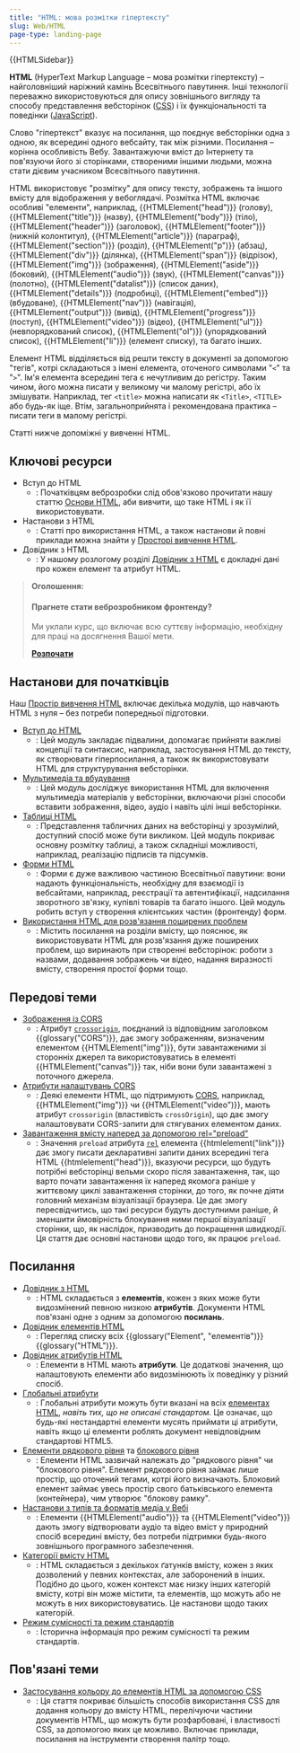 ```yaml
---
title: "HTML: мова розмітки гіпертексту"
slug: Web/HTML
page-type: landing-page
---
```


{{HTMLSidebar}}

**HTML** (HyperText Markup Language – мова розмітки гіпертексту) – найголовніший наріжний камінь Всесвітнього павутиння. Інші технології переважно використовуються для опису зовнішнього вигляду та способу представлення вебсторінок ([CSS](/uk/docs/Web/CSS)) і їх функціональності та поведінки ([JavaScript](/uk/docs/Web/JavaScript)).

Слово "гіпертекст" вказує на посилання, що поєднує вебсторінки одна з одною, як всередині одного вебсайту, так між різними. Посилання – корінна особливість Вебу. Завантажуючи вміст до Інтернету та пов'язуючи його зі сторінками, створеними іншими людьми, можна стати дієвим учасником Всесвітнього павутиння.

HTML використовує "розмітку" для опису тексту, зображень та іншого вмісту для відображення у вебоглядачі. Розмітка HTML включає особливі "елементи", наприклад, {{HTMLElement("head")}} (голову), {{HTMLElement("title")}} (назву), {{HTMLElement("body")}} (тіло), {{HTMLElement("header")}} (заголовок), {{HTMLElement("footer")}}(нижній колонтитул), {{HTMLElement("article")}} (параграф), {{HTMLElement("section")}} (розділ), {{HTMLElement("p")}} (абзац), {{HTMLElement("div")}} (ділянка), {{HTMLElement("span")}} (відрізок), {{HTMLElement("img")}} (зображення), {{HTMLElement("aside")}} (боковий), {{HTMLElement("audio")}} (звук), {{HTMLElement("canvas")}} (полотно), {{HTMLElement("datalist")}} (список даних), {{HTMLElement("details")}} (подробиці), {{HTMLElement("embed")}} (вбудоване), {{HTMLElement("nav")}} (навігація), {{HTMLElement("output")}} (вивід), {{HTMLElement("progress")}} (поступ), {{HTMLElement("video")}} (відео), {{HTMLElement("ul")}} (невпорядкований список), {{HTMLElement("ol")}} (упорядкований список), {{HTMLElement("li")}} (елемент списку), та багато інших.

Елемент HTML відділяється від решти тексту в документі за допомогою "тегів", котрі складаються з імені елемента, оточеного символами "`<`" та "`>`". Ім'я елемента всередині тега є нечутливим до регістру. Таким чином, його можна писати у великому чи малому регістрі, або їх змішувати. Наприклад, тег `<title>` можна написати як `<Title>`, `<TITLE>` або будь-як іще. Втім, загальноприйнята і рекомендована практика – писати теги в малому регістрі.

Статті нижче допоміжні у вивченні HTML.

## Ключові ресурси

- Вступ до HTML
  - : Початківцям веброзробки слід обов'язково прочитати нашу статтю [Основи HTML](/uk/docs/Learn/Getting_started_with_the_web/HTML_basics), аби вивчити, що таке HTML і як її використовувати.
- Настанови з HTML
  - : Статті про використання HTML, а також настанови й повні приклади можна знайти у [Просторі вивчення HTML](/uk/docs/Learn/HTML).
- Довідник з HTML
  - : У нашому розлогому розділі [Довідник з HTML](/uk/docs/Web/HTML/Reference) є докладні дані про кожен елемент та атрибут HTML.

> **Оголошення:**
>
> #### Прагнете стати веброзробником фронтенду?
>
> Ми уклали курс, що включає всю суттєву інформацію, необхідну для
> праці на досягнення Вашої мети.
>
> [**Розпочати**](/uk/docs/Learn/Front-end_web_developer)

## Настанови для початківців

Наш [Простір вивчення HTML](/uk/docs/Learn/HTML) включає декілька модулів, що навчають HTML з нуля – без потреби попередньої підготовки.

- [Вступ до HTML](/uk/docs/Learn/HTML/Introduction_to_HTML)
  - : Цей модуль закладає підвалини, допомагає прийняти важливі концепції та синтаксис, наприклад, застосування HTML до тексту, як створювати гіперпосилання, а також як використовувати HTML для структурування вебсторінки.
- [Мультимедіа та вбудування](/uk/docs/Learn/HTML/Multimedia_and_embedding)
  - : Цей модуль досліджує використання HTML для включення мультимедіа матеріалів у вебсторінки, включаючи різні способи вставити зображення, відео, аудіо і навіть цілі інші вебсторінки.
- [Таблиці HTML](/uk/docs/Learn/HTML/Tables)
  - : Представлення табличних даних на вебсторінці у зрозумілий, доступний спосіб може бути викликом. Цей модуль покриває основну розмітку таблиці, а також складніші можливості, наприклад, реалізацію підписів та підсумків.
- [Форми HTML](/uk/docs/Learn/Forms)
  - : Форми є дуже важливою частиною Всесвітньої павутини: вони надають функціональність, необхідну для взаємодії із вебсайтами, наприклад, реєстрації та автентифікації, надсилання зворотного зв'язку, купівлі товарів та багато іншого. Цей модуль робить вступ у створення клієнтських частин (фронтенду) форм.
- [Використання HTML для розв'язання поширених проблем](/uk/docs/Learn/HTML/Howto)
  - : Містить посилання на розділи вмісту, що пояснює, як використовувати HTML для розв'язання дуже поширених проблем, що виринають при створенні вебсторінок: роботи з назвами, додавання зображень чи відео, надання виразності вмісту, створення простої форми тощо.

## Передові теми

- [Зображення із CORS](/uk/docs/Web/HTML/CORS_enabled_image)
  - : Атрибут [`crossorigin`](/uk/docs/Web/HTML/Element/img#crossorigin), поєднаний із відповідним заголовком {{glossary("CORS")}}, дає змогу зображенням, визначеним елементом {{HTMLElement("img")}}, бути завантаженими зі сторонніх джерел та використовуватись в елементі {{HTMLElement("canvas")}} так, ніби вони були завантажені з поточного джерела.
- [Атрибути налаштувань CORS](/uk/docs/Web/HTML/Attributes/crossorigin)
  - : Деякі елементи HTML, що підтримують [CORS](/uk/docs/Web/HTTP/CORS), наприклад, {{HTMLElement("img")}} чи {{HTMLElement("video")}}, мають атрибут `crossorigin` (властивість `crossOrigin`), що дає змогу налаштовувати CORS-запити для стягуваних елементом даних.
- [Завантаження вмісту наперед за допомогою rel="preload"](/uk/docs/Web/HTML/Attributes/rel/preload)
  - : Значення `preload` атрибута [`rel`](/uk/docs/Web/HTML/Element/link#rel) елемента {{htmlelement("link")}} дає змогу писати декларативні запити даних всередині тега HTML {{htmlelement("head")}}, вказуючи ресурси, що будуть потрібні вебсторінці вельми скоро після завантаження, так, що варто почати завантаження їх наперед якомога раніше у життєвому циклі завантаження сторінки, до того, як почне діяти головний механізм візуалізації браузера. Це дає змогу пересвідчитись, що такі ресурси будуть доступними раніше, й зменшити ймовірність блокування ними першої візуалізації сторінки, що, як наслідок, призводить до покращення швидкодії. Ця стаття дає основні настанови щодо того, як працює `preload`.

## Посилання

- [Довідник з HTML](/uk/docs/Web/HTML/Reference)
  - : HTML складається з **елементів**, кожен з яких може бути видозмінений певною низкою **атрибутів**. Документи HTML пов'язані одне з одним за допомогою **посилань**.
- [Довідник елементів HTML](/uk/docs/Web/HTML/Element)
  - : Перегляд списку всіх {{glossary("Element", "елементів")}} {{glossary("HTML")}}.
- [Довідник атрибутів HTML](/uk/docs/Web/HTML/Attributes)
  - : Елементи в HTML мають **атрибути**. Це додаткові значення, що налаштовують елементи або видозмінюють їх поведінку у різний спосіб.
- [Глобальні атрибути](/uk/docs/Web/HTML/Global_attributes)
  - : Глобальні атрибути можуть бути вказані на всіх [елементах HTML](/uk/docs/Web/HTML/Element), _навіть тих, що не описані стандартом_. Це означає, що будь-які нестандартні елементи мусять приймати ці атрибути, навіть якщо ці елементи роблять документ невідповідним стандартові HTML5.
- [Елементи рядкового рівня](/uk/docs/Glossary/Inline-level_content) та [блокового рівня](/uk/docs/Glossary/Block-level_content)
  - : Елементи HTML зазвичай належать до "рядкового рівня" чи "блокового рівня". Елемент рядкового рівня займає лише простір, що оточений тегами, котрі його визначають. Блоковий елемент займає увесь простір свого батьківського елемента (контейнера), чим утворює "блокову рамку".
- [Настанови з типів та форматів медіа у Вебі](/uk/docs/Web/Media/Formats)
  - : Елементи {{HTMLElement("audio")}} та {{HTMLElement("video")}} дають змогу відтворювати аудіо та відео вміст у природний спосіб всередині вмісту, без потреби підтримки будь-якого зовнішнього програмного забезпечення.
- [Категорії вмісту HTML](/uk/docs/Web/HTML/Content_categories)
  - : HTML складається з декількох ґатунків вмісту, кожен з яких дозволений у певних контекстах, але заборонений в інших. Подібно до цього, кожен контекст має низку інших категорій вмісту, котрі він може містити, та елементів, що можуть або не можуть в них використовуватись. Це настанови щодо таких категорій.
- [Режим сумісності та режим стандартів](/uk/docs/Web/HTML/Quirks_Mode_and_Standards_Mode)
  - : Історична інформація про режим сумісності та режим стандартів.

## Пов'язані теми

- [Застосування кольору до елементів HTML за допомогою CSS](/uk/docs/Web/CSS/CSS_Colors/Applying_color)
  - : Ця стаття покриває більшість способів використання CSS для додання кольору до вмісту HTML, перелічуючи частини документів HTML, що можуть бути розфарбовані, і властивості CSS, за допомогою яких це можливо. Включає приклади, посилання на інструменти створення палітр тощо.
